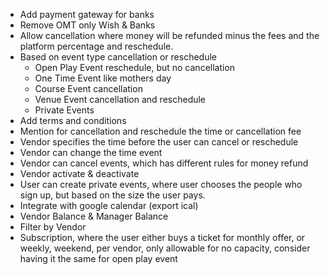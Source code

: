 -  Add payment gateway for banks
-  Remove OMT only Wish & Banks
-  Allow cancellation where money will be refunded minus the fees and the platform percentage and reschedule. 
- Based on event type cancellation or reschedule 
	- Open Play Event reschedule, but no cancellation
	- One Time Event like mothers day
	- Course Event cancellation
	- Venue Event cancellation and reschedule 
	- Private Events
- Add terms and conditions 
- Mention for cancellation and reschedule the time or cancellation fee
- Vendor specifies the time before the user can cancel or reschedule 
- Vendor can change the time event 
- Vendor can cancel events, which has different rules for money refund
- Vendor activate & deactivate 
- User can create private events, where user chooses the people who sign up, but based on the size the user pays.
- Integrate with google calendar (export ical)
- Vendor Balance & Manager Balance
- Filter by Vendor
- Subscription, where the user either buys a ticket for monthly offer, or weekly, weekend, per vendor, only allowable for no capacity, consider having it the same for open play event 